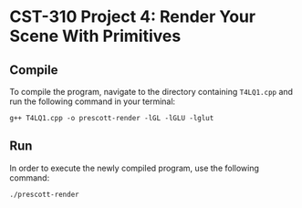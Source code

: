 # CST-310 Project 4: Render Your Scene With Primitives

Compile
---------------
To compile the program, navigate to the directory containing `T4LQ1.cpp` and run the following command in your terminal:

    g++ T4LQ1.cpp -o prescott-render -lGL -lGLU -lglut
    
Run
---------------
In order to execute the newly compiled program, use the following command:

    ./prescott-render
